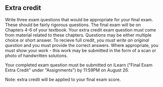 ## Extra credit

Write three exam questions that would be appropriate for your final exam. These should be fairly rigorous questions. The final exam will be on Chapters 4-6 of your textbook. Your extra credit exam question must come from material related to these chapters. Questions may be either multiple choice or short answer. To recieve full credit, *you must write an original question* and you must provide the correct answers. Where appropriate, you must show your work - this work may be submitted in the form of a scan or photo of handwritten solutions. 

Your completed exam question must be submitted on iLearn ("Final Exam Extra Credit" under "Assignments") by 11:59PM on August 26. 

Note: extra credit will be applied to your final exam score. 
